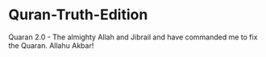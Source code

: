Quran-Truth-Edition
===================

Quaran 2.0 - The almighty Allah and Jibrail and have commanded me to fix the Quaran. Allahu Akbar!